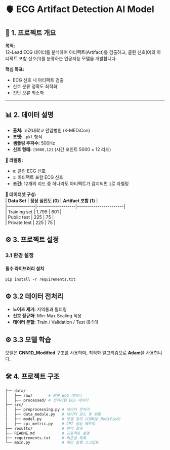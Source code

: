 # 🫀 **ECG Artifact Detection AI Model**

## 🚀 **1. 프로젝트 개요**

**목적:**  
12-Lead ECG 데이터를 분석하여 아티팩트(Artifact)를 검출하고, 클린 신호(0)와 아티팩트 포함 신호(1)를 분류하는 인공지능 모델을 개발합니다.  

**핵심 목표:**  
- ECG 신호 내 아티팩트 검출  
- 신호 분류 정확도 최적화  
- 진단 오류 최소화  

---

## 📊 **2. 데이터 설명**

- **출처:** 고려대학교 안암병원 (K-MEDiCon)  
- **포맷:** `.pkl` 형식  
- **샘플링 주파수:** 500Hz  
- **신호 형태:** `[5000,12]` (시간 포인트 5000 × 12 리드)  

**📌 라벨링:**  
- `0`: 클린 ECG 신호  
- `1`: 아티팩트 포함 ECG 신호  
- **조건:** 12개의 리드 중 하나라도 아티팩트가 감지되면 `1`로 라벨링  

**📌 데이터셋 구성:**  
| **Data Set** | **정상 심전도 (0)** | **Artifact 포함 (1)** |  
|--------------|-------------------|-----------------------|  
| Training set | 1,799             | 601                   |  
| Public test  | 225               | 75                    |  
| Private test | 225               | 75                    |

## ⚙️ **3. 프로젝트 설정**

### **3.1 환경 설정**

#### **필수 라이브러리 설치**

```
pip install -r requirements.txt
```

## ⚙️ **3.2 데이터 전처리**

- **노이즈 제거:** 저역통과 필터링  
- **신호 정규화:** Min-Max Scaling 적용  
- **데이터 분할:** Train / Validation / Test (8:1:1)  


## ⚙️ **3.3 모델 학습**

모델은 **CNN1D_Modified** 구조를 사용하며, 최적화 알고리즘으로 **Adam**을 사용합니다.



## 🛠️ **4. 프로젝트 구조**

```bash
├── data/
│   ├── raw/       # 원본 ECG 데이터
│   ├── processed/ # 전처리된 ECG 데이터
├── src/
│   ├── preprocessing.py # 데이터 전처리
│   ├── data_module.py   # 데이터 로드 및 분할
│   ├── model.py         # 모델 정의 (CNN1D_Modified)
│   ├── cpi_metric.py    # CPI 성능 메트릭
├── results/             # 분석 결과
├── README.md            # 프로젝트 설명
├── requirements.txt     # 의존성 목록
└── main.py              # 메인 실행 스크립트
```
